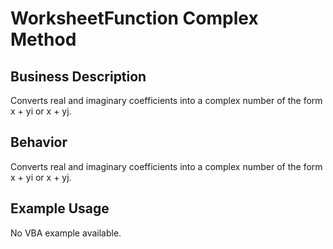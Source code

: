 # WorksheetFunction Complex Method

## Business Description
Converts real and imaginary coefficients into a complex number of the form x + yi or x + yj.

## Behavior
Converts real and imaginary coefficients into a complex number of the form x + yi or x + yj.

## Example Usage
No VBA example available.